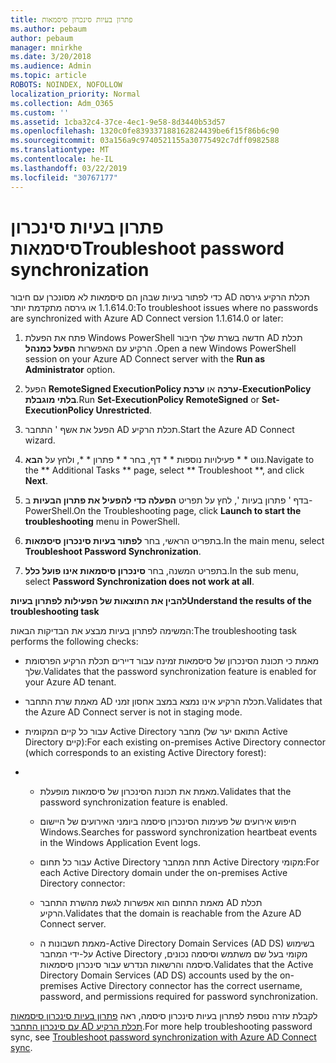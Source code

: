 ```yaml
---
title: פתרון בעיות סינכרון סיסמאות
ms.author: pebaum
author: pebaum
manager: mnirkhe
ms.date: 3/20/2018
ms.audience: Admin
ms.topic: article
ROBOTS: NOINDEX, NOFOLLOW
localization_priority: Normal
ms.collection: Adm_O365
ms.custom: ''
ms.assetid: 1cba32c4-37ce-4ec1-9e58-8d3440b53d57
ms.openlocfilehash: 1320c0fe839337188162824439be6f15f86b6c90
ms.sourcegitcommit: 03a156a9c9740521155a30775492c7dff0982588
ms.translationtype: MT
ms.contentlocale: he-IL
ms.lasthandoff: 03/22/2019
ms.locfileid: "30767177"
---
```

# <a name="troubleshoot-password-synchronization"></a><span data-ttu-id="6b260-102">פתרון בעיות סינכרון סיסמאות</span><span class="sxs-lookup"><span data-stu-id="6b260-102">Troubleshoot password synchronization</span></span>

<span data-ttu-id="6b260-103">כדי לפתור בעיות שבהן הם סיסמאות לא מסונכרן עם חיבור AD תכלת הרקיע גירסה 1.1.614.0 או גירסה מתקדמת יותר:</span><span class="sxs-lookup"><span data-stu-id="6b260-103">To troubleshoot issues where no passwords are synchronized with Azure AD Connect version 1.1.614.0 or later:</span></span>
  
1. <span data-ttu-id="6b260-104">פתח את הפעלת Windows PowerShell חדשה בשרת שלך חיבור AD תכלת הרקיע עם האפשרות **הפעל כמנהל** .</span><span class="sxs-lookup"><span data-stu-id="6b260-104">Open a new Windows PowerShell session on your Azure AD Connect server with the **Run as Administrator** option.</span></span> 
    
2. <span data-ttu-id="6b260-105">הפעל **RemoteSigned ExecutionPolicy ערכה** או **ערכת-ExecutionPolicy בלתי מוגבלת**.</span><span class="sxs-lookup"><span data-stu-id="6b260-105">Run **Set-ExecutionPolicy RemoteSigned** or **Set-ExecutionPolicy Unrestricted**.</span></span> 
    
3. <span data-ttu-id="6b260-106">הפעל את אשף ' התחבר AD תכלת הרקיע.</span><span class="sxs-lookup"><span data-stu-id="6b260-106">Start the Azure AD Connect wizard.</span></span>
    
4. <span data-ttu-id="6b260-107">נווט \* \* פעילויות נוספות \* \* דף, בחר \* \* פתרון \* \*, ולחץ על **הבא**.</span><span class="sxs-lookup"><span data-stu-id="6b260-107">Navigate to the \*\* Additional Tasks \*\* page, select \*\* Troubleshoot \*\*, and click **Next**.</span></span> 
    
5. <span data-ttu-id="6b260-108">בדף ' פתרון בעיות ', לחץ על תפריט **הפעלה כדי להפעיל את פתרון הבעיות** ב- PowerShell.</span><span class="sxs-lookup"><span data-stu-id="6b260-108">On the Troubleshooting page, click **Launch to start the troubleshooting** menu in PowerShell.</span></span> 
    
6. <span data-ttu-id="6b260-109">בתפריט הראשי, בחר **לפתור בעיות סינכרון סיסמאות**.</span><span class="sxs-lookup"><span data-stu-id="6b260-109">In the main menu, select **Troubleshoot Password Synchronization**.</span></span> 
    
7. <span data-ttu-id="6b260-110">בתפריט המשנה, בחר **סינכרון סיסמאות אינו פועל כלל**.</span><span class="sxs-lookup"><span data-stu-id="6b260-110">In the sub menu, select **Password Synchronization does not work at all**.</span></span> 
    
 <span data-ttu-id="6b260-111">**להבין את התוצאות של הפעילות לפתרון בעיות**</span><span class="sxs-lookup"><span data-stu-id="6b260-111">**Understand the results of the troubleshooting task**</span></span>
  
<span data-ttu-id="6b260-112">המשימה לפתרון בעיות מבצע את הבדיקות הבאות:</span><span class="sxs-lookup"><span data-stu-id="6b260-112">The troubleshooting task performs the following checks:</span></span>
  
- <span data-ttu-id="6b260-113">מאמת כי תכונת הסינכרון של סיסמאות זמינה עבור דיירים תכלת הרקיע הפרסומת שלך.</span><span class="sxs-lookup"><span data-stu-id="6b260-113">Validates that the password synchronization feature is enabled for your Azure AD tenant.</span></span>
    
- <span data-ttu-id="6b260-114">מאמת שרת התחבר AD תכלת הרקיע אינו נמצא במצב אחסון זמני.</span><span class="sxs-lookup"><span data-stu-id="6b260-114">Validates that the Azure AD Connect server is not in staging mode.</span></span>
    
- <span data-ttu-id="6b260-115">עבור כל קיים המקומית Active Directory מחבר (התואם יער של Active Directory קיים):</span><span class="sxs-lookup"><span data-stu-id="6b260-115">For each existing on-premises Active Directory connector (which corresponds to an existing Active Directory forest):</span></span>
    
- 
  - <span data-ttu-id="6b260-116">מאמת את תכונת הסינכרון של סיסמאות מופעלת.</span><span class="sxs-lookup"><span data-stu-id="6b260-116">Validates that the password synchronization feature is enabled.</span></span>
    
  - <span data-ttu-id="6b260-117">חיפוש אירועים של פעימות הסינכרון סיסמה ביומני האירועים של היישום Windows.</span><span class="sxs-lookup"><span data-stu-id="6b260-117">Searches for password synchronization heartbeat events in the Windows Application Event logs.</span></span>
    
  - <span data-ttu-id="6b260-118">עבור כל תחום Active Directory תחת המחבר Active Directory מקומי:</span><span class="sxs-lookup"><span data-stu-id="6b260-118">For each Active Directory domain under the on-premises Active Directory connector:</span></span>
    
  - <span data-ttu-id="6b260-119">מאמת התחום הוא אפשרות לגשת מהשרת התחבר AD תכלת הרקיע.</span><span class="sxs-lookup"><span data-stu-id="6b260-119">Validates that the domain is reachable from the Azure AD Connect server.</span></span>
    
  - <span data-ttu-id="6b260-120">מאמת חשבונות ה-Active Directory Domain Services (AD DS) בשימוש על-ידי המחבר Active Directory מקומי בעל שם משתמש וסיסמה נכונים, סיסמה והרשאות הנדרש עבור סינכרון סיסמאות.</span><span class="sxs-lookup"><span data-stu-id="6b260-120">Validates that the Active Directory Domain Services (AD DS) accounts used by the on-premises Active Directory connector has the correct username, password, and permissions required for password synchronization.</span></span>
    
<span data-ttu-id="6b260-121">לקבלת עזרה נוספת לפתרון בעיות סינכרון סיסמה, ראה [פתרון בעיות סינכרון סיסמאות עם סינכרון התחבר AD תכלת הרקיע](https://docs.microsoft.com/azure/active-directory/connect/active-directory-aadconnectsync-troubleshoot-password-synchronization).</span><span class="sxs-lookup"><span data-stu-id="6b260-121">For more help troubleshooting password sync, see [Troubleshoot password synchronization with Azure AD Connect sync](https://docs.microsoft.com/azure/active-directory/connect/active-directory-aadconnectsync-troubleshoot-password-synchronization).</span></span>
  

